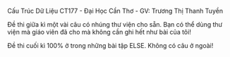 Cấu Trúc Dữ Liệu CT177 - Đại Học Cần Thơ - GV: Trương Thị Thanh Tuyền

Đề thi giữa kì một vài câu có nhúng thư viện cho sẵn. Bạn có thể dùng thư viện mà giáo viên đã cho mà không cần ghi hết như bài của tôi!

Đề thi cuối kì 100% ở trong những bài tập ELSE. Không có câu ở ngoài!
